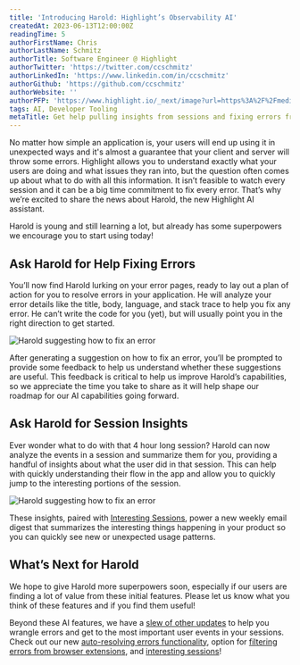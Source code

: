 ```yaml
---
title: 'Introducing Harold: Highlight’s Observability AI'
createdAt: 2023-06-13T12:00:00Z
readingTime: 5
authorFirstName: Chris
authorLastName: Schmitz
authorTitle: Software Engineer @ Highlight
authorTwitter: 'https://twitter.com/ccschmitz'
authorLinkedIn: 'https://www.linkedin.com/in/ccschmitz'
authorGithub: 'https://github.com/ccschmitz'
authorWebsite: ''
authorPFP: 'https://www.highlight.io/_next/image?url=https%3A%2F%2Fmedia.graphassets.com%2FViK27IG7TCe0YDK20tFy&w=3840&q=75'
tags: AI, Developer Tooling
metaTitle: Get help pulling insights from sessions and fixing errors from Harold, Highlight's AI engineering partner
---
```


No matter how simple an application is, your users will end up using it in unexpected ways and it's almost a guarantee that your client and server will throw some errors. Highlight allows you to understand exactly what your users are doing and what issues they ran into, but the question often comes up about what to do with all this information. It isn’t feasible to watch every session and it can be a big time commitment to fix every error. That’s why we’re excited to share the news about Harold, the new Highlight AI assistant.

Harold is young and still learning a lot, but already has some superpowers we encourage you to start using today!

## Ask Harold for Help Fixing Errors

You’ll now find Harold lurking on your error pages, ready to lay out a plan of action for you to resolve errors in your application. He will analyze your error details like the title, body, language, and stack trace to help you fix any error. He can’t write the code for you (yet), but will usually point you in the right direction to get started.

![Harold suggesting how to fix an error](/images/blog/introducing-harold/error-resolution-suggestion.png)

After generating a suggestion on how to fix an error, you’ll be prompted to provide some feedback to help us understand whether these suggestions are useful. This feedback is critical to help us improve Harold’s capabilities, so we appreciate the time you take to share as it will help shape our roadmap for our AI capabilities going forward.

## Ask Harold for Session Insights

Ever wonder what to do with that 4 hour long session? Harold can now analyze the events in a session and summarize them for you, providing a handful of insights about what the user did in that session. This can help with quickly understanding their flow in the app and allow you to quickly jump to the interesting portions of the session.

![Harold suggesting how to fix an error](/images/blog/introducing-harold/session-insights.png)

These insights, paired with [Interesting Sessions](https://highlight.io/interesting-sessions), power a new weekly email digest that summarizes the interesting things happening in your product so you can quickly see new or unexpected usage patterns.

## What’s Next for Harold

We hope to give Harold more superpowers soon, especially if our users are finding a lot of value from these initial features. Please let us know what you think of these features and if you find them useful!

Beyond these AI features, we have a [slew of other updates](https://highlight.io/launch-week) to help you wrangle errors and get to the most important user events in your sessions. Check out our new [auto-resolving errors functionality](https://highlight.io/auto-resolving-errors), option for [filtering errors from browser extensions](https://highlight.io/filtering-browser-extensions-errors), and [interesting sessions](https://highlight.io/interesting-sessions)!
